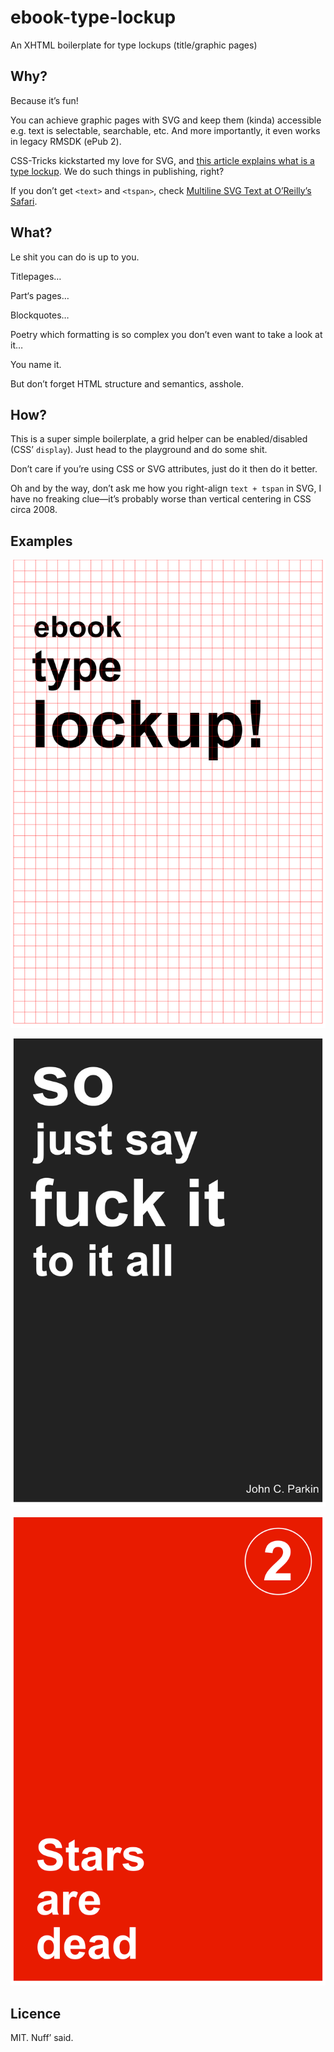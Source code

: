 # ebook-type-lockup

An XHTML boilerplate for type lockups (title/graphic pages)

## Why?

Because it’s fun!

You can achieve graphic pages with SVG and keep them (kinda) accessible e.g. text is selectable, searchable, etc. And more importantly, it even works in legacy RMSDK (ePub 2).

CSS-Tricks kickstarted my love for SVG, and [this article explains what is a type lockup](https://css-tricks.com/creating-web-type-lockup/). We do such things in publishing, right?

If you don’t get `<text>` and `<tspan>`, check [Multiline SVG Text at O’Reilly’s Safari](https://www.safaribooksonline.com/library/view/svg-text-layout/9781491933817/ch04.html).

## What?

Le shit you can do is up to you.

Titlepages…

Part‘s pages…

Blockquotes…

Poetry which formatting is so complex you don’t even want to take a look at it…

You name it. 

But don’t forget HTML structure and semantics, asshole.

## How?

This is a super simple boilerplate, a grid helper can be enabled/disabled (CSS’ `display`). Just head to the playground and do some shit.

Don’t care if you’re using CSS or SVG attributes, just do it then do it better.

Oh and by the way, don’t ask me how you right-align `text + tspan` in SVG, I have no freaking clue—it’s probably worse than vertical centering in CSS circa 2008.

## Examples

![Boilerplate with grid](https://github.com/JayPanoz/ebook-type-lockup/raw/master/assets/PNG/boilerplate.png)

![Quote](https://github.com/JayPanoz/ebook-type-lockup/raw/master/assets/PNG/fuckIt.png)

![Part’s page](https://github.com/JayPanoz/ebook-type-lockup/raw/master/assets/PNG/stars.png)

## Licence

MIT. Nuff’ said.
